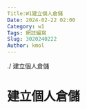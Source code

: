 ```yaml
---
Title:W1建立個人倉儲
Date: 2024-02-22 02:00
Category: w1
Tags: 網誌編寫
Slug: 3020240222
Author: kmol
---
```

./
建立個人倉儲

<!-- PELICAN_END_SUMMARY -->
# 建立個人倉儲
